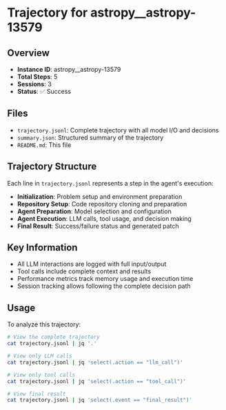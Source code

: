 # Trajectory for astropy__astropy-13579

## Overview
- **Instance ID**: astropy__astropy-13579
- **Total Steps**: 5
- **Sessions**: 3
- **Status**: ✅ Success

## Files
- `trajectory.jsonl`: Complete trajectory with all model I/O and decisions
- `summary.json`: Structured summary of the trajectory
- `README.md`: This file

## Trajectory Structure
Each line in `trajectory.jsonl` represents a step in the agent's execution:
- **Initialization**: Problem setup and environment preparation
- **Repository Setup**: Code repository cloning and preparation
- **Agent Preparation**: Model selection and configuration
- **Agent Execution**: LLM calls, tool usage, and decision making
- **Final Result**: Success/failure status and generated patch

## Key Information
- All LLM interactions are logged with full input/output
- Tool calls include complete context and results
- Performance metrics track memory usage and execution time
- Session tracking allows following the complete decision path

## Usage
To analyze this trajectory:
```bash
# View the complete trajectory
cat trajectory.jsonl | jq '.'

# View only LLM calls
cat trajectory.jsonl | jq 'select(.action == "llm_call")'

# View only tool calls
cat trajectory.jsonl | jq 'select(.action == "tool_call")'

# View final result
cat trajectory.jsonl | jq 'select(.event == "final_result")'
```

